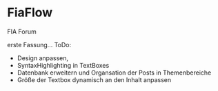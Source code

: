 # FiaFlow
FIA Forum

erste Fassung... 
ToDo:
- Design anpassen,
- SyntaxHighlighting in TextBoxes
- Datenbank erweitern und Organsation der Posts in Themenbereiche
- Größe der Textbox dynamisch an den Inhalt anpassen
